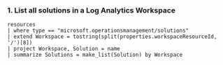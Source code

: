 ### 1. List all solutions in a Log Analytics Workspace

```kql
resources
| where type == "microsoft.operationsmanagement/solutions"
| extend Workspace = tostring(split(properties.workspaceResourceId, '/')[8])
| project Workspace, Solution = name
| summarize Solutions = make_list(Solution) by Workspace
```
